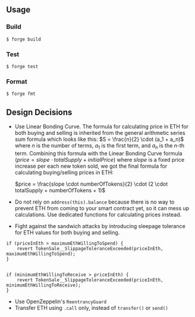 ## Usage

### Build

```shell
$ forge build
```

### Test

```shell
$ forge test
```

### Format

```shell
$ forge fmt
```

## Design Decisions

- Use Linear Bonding Curve. The formula for calculating price in ETH for both buying and selling is inherited from the general arithmetic series sum formula which looks like this: $S = \frac{n}{2} \cdot (a_1 + a_n)$ where $n$ is the number of terms, $a_1$ is the first term, and $a_n$ is the $n$-th term. Combining this formula with the Linear Bonding Curve formula ($price = slope \cdot totalSupply + initialPrice$) where $slope$ is a fixed price increase per each new token sold, we got the final formula for calculating buying/selling prices in ETH:

  $price = \frac{slope \cdot numberOfTokens}{2} \cdot (2 \cdot totalSupply + numberOfTokens + 1)$

- Do not rely on `address(this).balance` because there is no way to prevent ETH from coming to your smart contract yet, so it can mess up calculations. Use dedicated functions for calculating prices instead.
- Fight against the sandwich attacks by introducing sleepage tolerance for ETH values for both buying and selling.

```solidity
if (priceInEth > maximumEthWillingToSpend) {
    revert TokenSale__SlippageToleranceExceeded(priceInEth, maximumEthWillingToSpend);
}


if (minimumEthWillingToReceive > priceInEth) {
    revert TokenSale__SlippageToleranceExceeded(priceInEth, minimumEthWillingToReceive);
}
```

- Use OpenZeppelin's `ReentrancyGuard`
- Transfer ETH using `.call` only, instead of `transfer()` or `send()`
